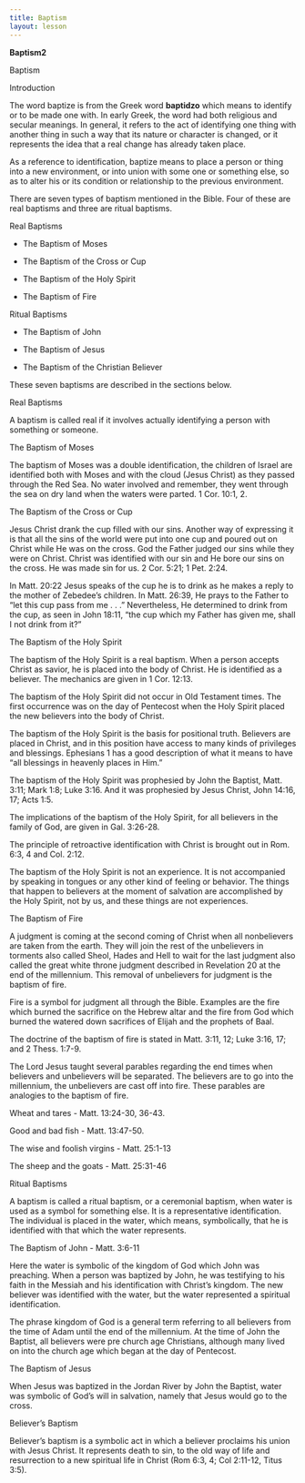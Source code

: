 ```yaml
---
title: Baptism
layout: lesson
---
```



**Baptism2**

Baptism

Introduction

The word baptize is from the Greek word **baptidzo** which means to
identify or to be made one with. In early Greek, the word had both
religious and secular meanings. In general, it refers to the act of
identifying one thing with another thing in such a way that its nature
or character is changed, or it represents the idea that a real change
has already taken place.

As a reference to identification, baptize means to place a person or
thing into a new environment, or into union with some one or something
else, so as to alter his or its condition or relationship to the
previous environment.

There are seven types of baptism mentioned in the Bible. Four of these
are real baptisms and three are ritual baptisms.

Real Baptisms

- The Baptism of Moses

- The Baptism of the Cross or Cup

- The Baptism of the Holy Spirit

- The Baptism of Fire

Ritual Baptisms

- The Baptism of John

- The Baptism of Jesus

- The Baptism of the Christian Believer

These seven baptisms are described in the sections below.

Real Baptisms

A baptism is called real if it involves actually identifying a person
with something or someone.

The Baptism of Moses

The baptism of Moses was a double identification, the children of Israel
are identified both with Moses and with the cloud (Jesus Christ) as they
passed through the Red Sea. No water involved and remember, they went
through the sea on dry land when the waters were parted. 1 Cor. 10:1, 2.

The Baptism of the Cross or Cup

Jesus Christ drank the cup filled with our sins. Another way of
expressing it is that all the sins of the world were put into one cup
and poured out on Christ while He was on the cross. God the Father
judged our sins while they were on Christ. Christ was identified with
our sin and He bore our sins on the cross. He was made sin for us. 2
Cor. 5:21; 1 Pet. 2:24.

In Matt. 20:22 Jesus speaks of the cup he is to drink as he makes a
reply to the mother of Zebedee’s children. In Matt. 26:39, He prays to
the Father to “let this cup pass from me . . .” Nevertheless, He
determined to drink from the cup, as seen in John 18:11, “the cup which
my Father has given me, shall I not drink from it?”

The Baptism of the Holy Spirit

The baptism of the Holy Spirit is a real baptism. When a person accepts
Christ as savior, he is placed into the body of Christ. He is identified
as a believer. The mechanics are given in 1 Cor. 12:13.

The baptism of the Holy Spirit did not occur in Old Testament times. The
first occurrence was on the day of Pentecost when the Holy Spirit placed
the new believers into the body of Christ.

The baptism of the Holy Spirit is the basis for positional truth.
Believers are placed in Christ, and in this position have access to many
kinds of privileges and blessings. Ephesians 1 has a good description of
what it means to have “all blessings in heavenly places in Him.”

The baptism of the Holy Spirit was prophesied by John the Baptist, Matt.
3:11; Mark 1:8; Luke 3:16. And it was prophesied by Jesus Christ, John
14:16, 17; Acts 1:5.

The implications of the baptism of the Holy Spirit, for all believers in
the family of God, are given in Gal. 3:26-28.

The principle of retroactive identification with Christ is brought out
in Rom. 6:3, 4 and Col. 2:12.

The baptism of the Holy Spirit is not an experience. It is not
accompanied by speaking in tongues or any other kind of feeling or
behavior. The things that happen to believers at the moment of salvation
are accomplished by the Holy Spirit, not by us, and these things are not
experiences.

The Baptism of Fire

A judgment is coming at the second coming of Christ when all
nonbelievers are taken from the earth. They will join the rest of the
unbelievers in torments also called Sheol, Hades and Hell to wait for
the last judgment also called the great white throne judgment described
in Revelation 20 at the end of the millennium. This removal of
unbelievers for judgment is the baptism of fire.

Fire is a symbol for judgment all through the Bible. Examples are the
fire which burned the sacrifice on the Hebrew altar and the fire from
God which burned the watered down sacrifices of Elijah and the prophets
of Baal.

The doctrine of the baptism of fire is stated in Matt. 3:11, 12; Luke
3:16, 17; and 2 Thess. 1:7-9.

The Lord Jesus taught several parables regarding the end times when
believers and unbelievers will be separated. The believers are to go
into the millennium, the unbelievers are cast off into fire. These
parables are analogies to the baptism of fire.

Wheat and tares - Matt. 13:24-30, 36-43.

Good and bad fish - Matt. 13:47-50.

The wise and foolish virgins - Matt. 25:1-13

The sheep and the goats - Matt. 25:31-46

Ritual Baptisms

A baptism is called a ritual baptism, or a ceremonial baptism, when
water is used as a symbol for something else. It is a representative
identification. The individual is placed in the water, which means,
symbolically, that he is identified with that which the water
represents.

The Baptism of John - Matt. 3:6-11

Here the water is symbolic of the kingdom of God which John was
preaching. When a person was baptized by John, he was testifying to his
faith in the Messiah and his identification with Christ’s kingdom. The
new believer was identified with the water, but the water represented a
spiritual identification.

The phrase kingdom of God is a general term referring to all believers
from the time of Adam until the end of the millennium. At the time of
John the Baptist, all believers were pre church age Christians, although
many lived on into the church age which began at the day of Pentecost.

The Baptism of Jesus

When Jesus was baptized in the Jordan River by John the Baptist, water
was symbolic of God’s will in salvation, namely that Jesus would go to
the cross.

Believer’s Baptism

Believer’s baptism is a symbolic act in which a believer proclaims his
union with Jesus Christ. It represents death to sin, to the old way of
life and resurrection to a new spiritual life in Christ (Rom 6:3, 4; Col
2:11-12, Titus 3:5).

